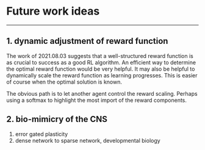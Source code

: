 # Future work ideas

---
## 1. dynamic adjustment of reward function
The work of 2021.08.03 suggests that a well-structured reward function is as crucial to success as a good RL algorithm.
An efficient way to determine the optimal reward function would be very helpful.
It may also be helpful to dynamically scale the reward function as learning progresses. 
This is easier of course when the optimal solution is known.

The obvious path is to let another agent control the reward scaling.
Perhaps using a softmax to highlight the most import of the reward components. 

## 2. bio-mimicry of the CNS
1. error gated plasticity
2. dense network to sparse network, developmental biology